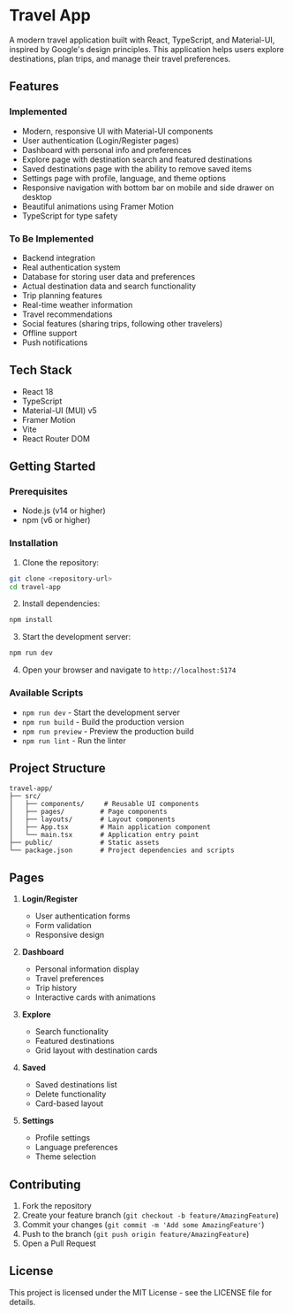 # Travel App

A modern travel application built with React, TypeScript, and Material-UI, inspired by Google's design principles. This application helps users explore destinations, plan trips, and manage their travel preferences.

## Features

### Implemented
- Modern, responsive UI with Material-UI components
- User authentication (Login/Register pages)
- Dashboard with personal info and preferences
- Explore page with destination search and featured destinations
- Saved destinations page with the ability to remove saved items
- Settings page with profile, language, and theme options
- Responsive navigation with bottom bar on mobile and side drawer on desktop
- Beautiful animations using Framer Motion
- TypeScript for type safety

### To Be Implemented
- Backend integration
- Real authentication system
- Database for storing user data and preferences
- Actual destination data and search functionality
- Trip planning features
- Real-time weather information
- Travel recommendations
- Social features (sharing trips, following other travelers)
- Offline support
- Push notifications

## Tech Stack

- React 18
- TypeScript
- Material-UI (MUI) v5
- Framer Motion
- Vite
- React Router DOM

## Getting Started

### Prerequisites

- Node.js (v14 or higher)
- npm (v6 or higher)

### Installation

1. Clone the repository:
```bash
git clone <repository-url>
cd travel-app
```

2. Install dependencies:
```bash
npm install
```

3. Start the development server:
```bash
npm run dev
```

4. Open your browser and navigate to `http://localhost:5174`

### Available Scripts

- `npm run dev` - Start the development server
- `npm run build` - Build the production version
- `npm run preview` - Preview the production build
- `npm run lint` - Run the linter

## Project Structure

```
travel-app/
├── src/
│   ├── components/     # Reusable UI components
│   ├── pages/         # Page components
│   ├── layouts/       # Layout components
│   ├── App.tsx        # Main application component
│   └── main.tsx       # Application entry point
├── public/            # Static assets
└── package.json       # Project dependencies and scripts
```

## Pages

1. **Login/Register**
   - User authentication forms
   - Form validation
   - Responsive design

2. **Dashboard**
   - Personal information display
   - Travel preferences
   - Trip history
   - Interactive cards with animations

3. **Explore**
   - Search functionality
   - Featured destinations
   - Grid layout with destination cards

4. **Saved**
   - Saved destinations list
   - Delete functionality
   - Card-based layout

5. **Settings**
   - Profile settings
   - Language preferences
   - Theme selection

## Contributing

1. Fork the repository
2. Create your feature branch (`git checkout -b feature/AmazingFeature`)
3. Commit your changes (`git commit -m 'Add some AmazingFeature'`)
4. Push to the branch (`git push origin feature/AmazingFeature`)
5. Open a Pull Request

## License

This project is licensed under the MIT License - see the LICENSE file for details.
